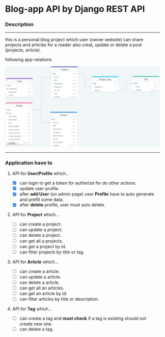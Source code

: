 # Blog-app API by Django REST API

### Description
___

this is a personal blog project which user (owner website) can share projects and articles for
a reader also creat, update or delete a post (projects, article).

following app-relations

![Application relation](/resource/blog-app-relations.png)

___

### Application have to

1. API for **User/Profile** which...

    - [x] can login to get a token for autherize for do other actions.
    - [x] update user profile.
    - [x] after **add User** (on admin page) user **Profile** have to auto generate and prefill some data.
    - [x] after **delete** profile, user must auto delete.

2. API for **Project** which...

    - [ ] can create a project.
    - [ ] can update a project.
    - [ ] can delete a project.
    - [ ] can get all a projects.
    - [ ] can get a project by id.
    - [ ] can filter projects by title or tag.

3. API for **Article** which...

    - [ ] can create a article.
    - [ ] can update a article.
    - [ ] can delete a article.
    - [ ] can get all an articles.
    - [ ] can get an article by id.
    - [ ] can filter articles by title or description.

4. API for **Tag** which...

    - [ ] can create a tag and **must check** if a tag is existing should not create new one.
    - [ ] can delete a tag.
